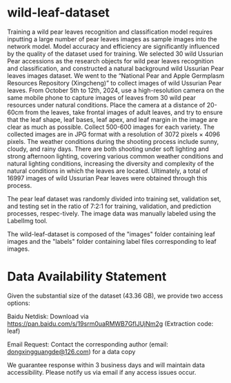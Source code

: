 # wild-leaf-dataset

Training a wild pear leaves recognition and classification model requires inputting a large number of pear leaves images as sample images into the network model. Model accuracy and efficiency are significantly influenced by the quality of the dataset used for training. We selected 30 wild Ussurian Pear accessions as the research objects for wild pear leaves recognition and classification, and constructed a natural background wild Ussurian Pear leaves images dataset. We went to the “National Pear and Apple Germplasm Resources Repository (Xingcheng)” to collect images of wild Ussurian Pear leaves. From October 5th to 12th, 2024, use a high-resolution camera on the same mobile phone to capture images of leaves from 30 wild pear resources under natural conditions. Place the camera at a distance of 20-60cm from the leaves, take frontal images of adult leaves, and try to ensure that the leaf shape, leaf bases, leaf apex, and leaf margin in the image are clear as much as possible. Collect 500-600 images for each variety. The collected images are in JPG format with a resolution of 3072 pixels × 4096 pixels. The weather conditions during the shooting process include sunny, cloudy, and rainy days. There are both shooting under soft lighting and strong afternoon lighting, covering various common weather conditions and natural lighting conditions, increasing the diversity and complexity of the natural conditions in which the leaves are located. Ultimately, a total of 16997 images of wild Ussurian Pear leaves were obtained through this process.

The pear leaf dataset was randomly divided into training set, validation set, and testing set in the ratio of 7:2:1 for training, validation, and prediction processes, respec-tively. The image data was manually labeled using the LabelImg tool.

The wild-leaf-dataset is composed of the "images" folder containing leaf images and the "labels" folder containing label files corresponding to leaf images.





# Data Availability Statement
Given the substantial size of the dataset (43.36 GB), we provide two access options:

Baidu Netdisk: Download via https://pan.baidu.com/s/19srm0uaRMWB7GflJUjNm2g (Extraction code: leaf)

Email Request: Contact the corresponding author (email: dongxingguangde@126.com) for a data copy

We guarantee response within 3 business days and will maintain data accessibility. Please notify us via email if any access issues occur.
